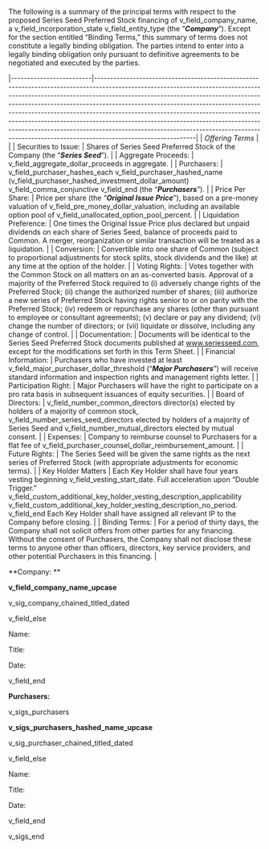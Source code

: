 The following is a summary of the principal terms with respect to the proposed Series Seed Preferred Stock financing of v\_field\_company\_name, a v\_field\_incorporation\_state v\_field\_entity\_type (the “***Company***”). Except for the section entitled “Binding Terms,” this summary of terms does not constitute a legally binding obligation. The parties intend to enter into a legally binding obligation only pursuant to definitive agreements to be negotiated and executed by the parties.

|-------------------------|-------------------------------------------------------------------------------------------------------------------------------------------------------------------------------------------------------------------------------------------------------------------------------------------------------------------------------------------------------------------------------------------------------------------------------------------------------------------------------------------------------------------------------------------------------------------------------------------------|
| *Offering Terms*        |                                                                                                                                                                                                                                                                                                                                                                                                                                                                                                                                                                                                 |
| Securities to Issue:    | Shares of Series Seed Preferred Stock of the Company (the “***Series Seed***”).                                                                                                                                                                                                                                                                                                                                                                                                                                                                                                                 |
| Aggregate Proceeds:     | v\_field\_aggregate\_dollar\_proceeds in aggregate.                                                                                                                                                                                                                                                                                                                                                                                                                                                                                                                                             |
| Purchasers:             | v\_field\_purchaser\_hashes\_each v\_field\_purchaser\_hashed\_name (v\_field\_purchaser\_hashed\_investment\_dollar\_amount) v\_field\_comma\_conjunctive v\_field\_end (the “***Purchasers***”).                                                                                                                                                                                                                                                                                                                                                                                              |
| Price Per Share:        | Price per share (the “***Original Issue Price***”), based on a pre-money valuation of v\_field\_pre\_money\_dollar\_valuation, including an available option pool of v\_field\_unallocated\_option\_pool\_percent.                                                                                                                                                                                                                                                                                                                                                                              |
| Liquidation Preference: | One times the Original Issue Price plus declared but unpaid dividends on each share of Series Seed, balance of proceeds paid to Common. A merger, reorganization or similar transaction will be treated as a liquidation.                                                                                                                                                                                                                                                                                                                                                                       |
| Conversion:             | Convertible into one share of Common (subject to proportional adjustments for stock splits, stock dividends and the like) at any time at the option of the holder.                                                                                                                                                                                                                                                                                                                                                                                                                              |
| Voting Rights:          | Votes together with the Common Stock on all matters on an as-converted basis. Approval of a majority of the Preferred Stock required to (i) adversely change rights of the Preferred Stock; (ii) change the authorized number of shares; (iii) authorize a new series of Preferred Stock having rights senior to or on parity with the Preferred Stock; (iv) redeem or repurchase any shares (other than pursuant to employee or consultant agreements); (v) declare or pay any dividend; (vi) change the number of directors; or (vii) liquidate or dissolve, including any change of control. |
| Documentation:          | Documents will be identical to the Series Seed Preferred Stock documents published at www.seriesseed.com, except for the modifications set forth in this Term Sheet.                                                                                                                                                                                                                                                                                                                                                                                                                            |
| Financial Information:  | Purchasers who have invested at least v\_field\_major\_purchaser\_dollar\_threshold (“***Major Purchasers***”) will receive standard information and inspection rights and management rights letter.                                                                                                                                                                                                                                                                                                                                                                                            |
| Participation Right:    | Major Purchasers will have the right to participate on a pro rata basis in subsequent issuances of equity securities.                                                                                                                                                                                                                                                                                                                                                                                                                                                                           |
| Board of Directors:     | v\_field\_number\_common\_directors director(s) elected by holders of a majority of common stock, v\_field\_number\_series\_seed\_directors elected by holders of a majority of Series Seed and v\_field\_number\_mutual\_directors elected by mutual consent.                                                                                                                                                                                                                                                                                                                                  |
| Expenses:               | Company to reimburse counsel to Purchasers for a flat fee of v\_field\_purchaser\_counsel\_dollar\_reimbursement\_amount.                                                                                                                                                                                                                                                                                                                                                                                                                                                                       |
| Future Rights:          | The Series Seed will be given the same rights as the next series of Preferred Stock (with appropriate adjustments for economic terms).                                                                                                                                                                                                                                                                                                                                                                                                                                                          |
| Key Holder Matters      | Each Key Holder shall have four years vesting beginning v\_field\_vesting\_start\_date. Full acceleration upon “Double Trigger.” v\_field\_custom\_additional\_key\_holder\_vesting\_description\_applicability v\_field\_custom\_additional\_key\_holder\_vesting\_description\_no\_period. v\_field\_end Each Key Holder shall have assigned all relevant IP to the Company before closing.                                                                                                                                                                                                   |
| Binding Terms:          | For a period of thirty days, the Company shall not solicit offers from other parties for any financing. Without the consent of Purchasers, the Company shall not disclose these terms to anyone other than officers, directors, key service providers, and other potential Purchasers in this financing.                                                                                                                                                                                                                                                                                        |

**Company: **

**v\_field\_company\_name\_upcase**

v\_sig\_company\_chained\_titled\_dated

v\_field\_else

Name:

Title:

Date:

v\_field\_end

**Purchasers:**

v\_sigs\_purchasers

**v\_sigs\_purchasers\_hashed\_name\_upcase**

v\_sig\_purchaser\_chained\_titled\_dated

v\_field\_else

Name:

Title:

Date:

v\_field\_end

v\_sigs\_end
